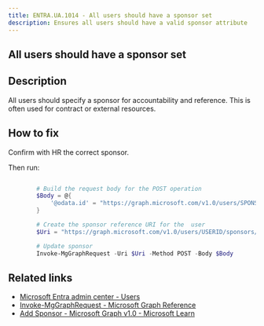 ```yaml
---
title: ENTRA.UA.1014 - All users should have a sponsor set
description: Ensures all users should have a valid sponsor attribute
---
```

## All users should have a sponsor set

## Description

All users should specify a sponsor for accountability and reference. This is often used for contract or external resources.

## How to fix

Confirm with HR the correct sponsor.

Then run:

```powershell

        # Build the request body for the POST operation
        $Body = @{
            '@odata.id' = "https://graph.microsoft.com/v1.0/users/SPONSORID"
        }

        # Create the sponsor reference URI for the  user
        $Uri = "https://graph.microsoft.com/v1.0/users/USERID/sponsors/`$ref"

        # Update sponsor
        Invoke-MgGraphRequest -Uri $Uri -Method POST -Body $Body

```

## Related links

- [Microsoft Entra admin center - Users](https://entra.microsoft.com/#view/Microsoft_AAD_UsersAndTenants/UserManagementMenuBlade/~/AllUsers/menuId/)
- [Invoke-MgGraphRequest - Microsoft Graph Reference](https://learn.microsoft.com/en-us/powershell/module/microsoft.graph.authentication/invoke-mggraphrequest?view=graph-powershell-1.0#examples)
- [Add Sponsor - Microsoft Graph v1.0 - Microsoft Learn](https://learn.microsoft.com/en-us/graph/api/user-post-sponsors?view=graph-rest-1.0&tabs=http)
